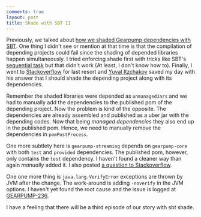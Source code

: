 ```yaml
---
comments: true
layout: post
title: Shade with SBT II
---
```


Previously, we talked about [how we shaded Gearpump dependencies with SBT](http://manuzhang.github.io/2016/10/15/shading.html). One thing I didn't see or mention at that time is that the compilation of depending projects could fail since the shading of depended libraries happen simultaneously. I tried enforcing shade first with tricks like SBT's [sequential task](http://www.scala-sbt.org/0.13/docs/Howto-Sequential-Task.html) but that didn't work (At least, I don't know how to). Finally, I went to [Stackoverflow](http://stackoverflow.com/questions/40397065/how-to-shade-before-compile-with-sbt) for last resort and [Yuval Itzchakov](http://stackoverflow.com/users/1870803/yuval-itzchakov) saved my day with his answer that I should shade the depending project along with its dependencies. 

Remember the shaded libraries were depended as `unmanagedJars` and we had to manually add the dependencies to the published pom of the depending project. Now the problem is kind of the opposite. The dependencies are already assembled and published as a uber jar with the depending codes. Now that being *managed dependencies* they also end up in the published pom. Hence, we need to manually remove the dependencies in `pomPostProcess`. 

One more subtlety here is `gearpump-streaming` depends on `gearpump-core` with both `test` and `provided` dependencies. The published pom, however, only contains the `test` dependency. I haven't found a cleaner way than again *manually* added it. I also posted [a question to Stackoverflow](http://stackoverflow.com/questions/40526420/sbt-published-maven-file-missing-artifacts-with-multiple-scopes).

One one more thing is `java.lang.VerifyError` exceptions are thrown by JVM after the change. The work-around is adding `-noverify` in the JVM options. I haven't yet found the root cause and the issue is logged at [GEARPUMP-236](https://issues.apache.org/jira/browse/GEARPUMP-236).

I have a feeling that there will be a third episode of our story with sbt shade.


  



